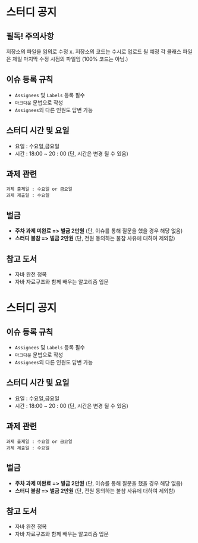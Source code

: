 # 스터디 공지

## 필독! 주의사항
저장소의 파일을 임의로 수정 x.
저장소의 코드는 수시로 업로드 될 예정
각 클래스 파일은 제일 마지막 수정 시점의 파일임 (100% 코드는 아님.)
## 이슈 등록 규칙

-  ```Assignees``` 및 ```Labels``` 등록 필수
-  ```마크다운``` 문법으로 작성
-  ```Assignees```외 다른 인원도 답변 가능

## 스터디 시간 및 요일

- 요일 :  수요일,금요일 
- 시간 : 18:00 ~ 20 : 00 (단, 시간은 변경 될 수 있음)

## 과제 관련 

~~~
과제 출제일 : 수요일 or 금요일
과제 제출일 : 수요일
~~~

## 벌금

- __주차 과제 미완료 => 벌금 2만원__ (단, 이슈를 통해 질문을 했을 경우 해당 없음)
-  __스터디 불참 => 벌금 2만원__ (단, 전원 동의하는 불참 사유에 대하여 제외함)

## 참고 도서

-  자바 완전 정복
-  자바 자료구조와 함께 배우는 알고리즘 입문
# 스터디 공지

## 이슈 등록 규칙

-  ```Assignees``` 및 ```Labels``` 등록 필수
-  ```마크다운``` 문법으로 작성
-  ```Assignees```외 다른 인원도 답변 가능

## 스터디 시간 및 요일

- 요일 :  수요일,금요일 
- 시간 : 18:00 ~ 20 : 00 (단, 시간은 변경 될 수 있음)

## 과제 관련 

~~~
과제 출제일 : 수요일 or 금요일
과제 제출일 : 수요일
~~~

## 벌금

- __주차 과제 미완료 => 벌금 2만원__ (단, 이슈를 통해 질문을 했을 경우 해당 없음)
-  __스터디 불참 => 벌금 2만원__ (단, 전원 동의하는 불참 사유에 대하여 제외함)

## 참고 도서

-  자바 완전 정복
-  자바 자료구조와 함께 배우는 알고리즘 입문
